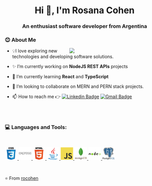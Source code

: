 <h1 align="center">Hi 👋, I'm Rosana Cohen</h1>  
<h3 align="center">An enthusiast software developer from Argentina</h3>  

 <div> 
 <h3>😊 About Me </h3>
 </div>
 
  <img align="right" src="https://media.giphy.com/media/5WILqPq29TyIkVCSej/giphy.gif" width="300">

- 💡I love exploring new technologies and developing software solutions.
- ✨ I’m currently working on **NodeJS REST APIs** projects 
- 🌱 I’m currently learning **React** and **TypeScript**  
- 🚀 I’m looking to collaborate on MERN and PERN stack projects.
  
- 📫 How to reach me 👉 [![Linkedin Badge](https://img.shields.io/badge/-LinkedIn-blue?style=flat-square&logo=Linkedin&logoColor=white&link=)](https://www.linkedin.com/in/rosana-cohen/) [![Gmail Badge](https://img.shields.io/badge/-Gmail-c14438?style=flat-square&logo=Gmail&logoColor=white&link=mailto:shuklaraghav321.com)](mailto:cohenrosanasol@gmail.com) 

<br>

# <h3 align="left"> 💻 Languages and Tools:</h3> <br>
<p align="left"> <a href="https://www.w3schools.com/css/" target="_blank" rel="noreferrer"> <img src="https://raw.githubusercontent.com/devicons/devicon/master/icons/css3/css3-original-wordmark.svg" alt="css3" width="40" height="40"/> </a> <a href="https://expressjs.com" target="_blank" rel="noreferrer"> <img src="https://raw.githubusercontent.com/devicons/devicon/master/icons/express/express-original-wordmark.svg" alt="express" width="40" height="40"/> </a> <a href="https://www.w3.org/html/" target="_blank" rel="noreferrer"> <img src="https://raw.githubusercontent.com/devicons/devicon/master/icons/html5/html5-original-wordmark.svg" alt="html5" width="40" height="40"/> </a> <a href="https://www.java.com" target="_blank" rel="noreferrer"> <img src="https://raw.githubusercontent.com/devicons/devicon/master/icons/java/java-original.svg" alt="java" width="40" height="40"/> </a> <a href="https://developer.mozilla.org/en-US/docs/Web/JavaScript" target="_blank" rel="noreferrer"> <img src="https://raw.githubusercontent.com/devicons/devicon/master/icons/javascript/javascript-original.svg" alt="javascript" width="40" height="40"/> </a> <a href="https://www.mongodb.com/" target="_blank" rel="noreferrer"> <img src="https://raw.githubusercontent.com/devicons/devicon/master/icons/mongodb/mongodb-original-wordmark.svg" alt="mongodb" width="40" height="40"/> </a> 
<a href="https://nodejs.org" target="_blank" rel="noreferrer"> <img src="https://raw.githubusercontent.com/devicons/devicon/master/icons/nodejs/nodejs-original-wordmark.svg" alt="nodejs" width="40" height="40"/> </a> <a href="https://www.postgresql.org" target="_blank" rel="noreferrer"> <img src="https://raw.githubusercontent.com/devicons/devicon/master/icons/postgresql/postgresql-original-wordmark.svg" alt="postgresql" width="40" height="40"/> </a> </p> <br>

⭐️ From [rocohen](https://github.com/rocohen)
